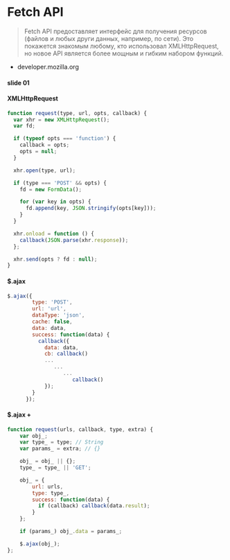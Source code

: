 # Fetch API

>Fetch API предоставляет интерфейс для получения ресурсов (файлов и любых други данных, например, по сети). Это покажется знакомым любому, кто использовал XMLHttpRequest, но новое API является более мощным и гибким набором функций.

- developer.mozilla.org

#### slide 01

#### XMLHttpRequest
```javascript
function request(type, url, opts, callback) {
  var xhr = new XMLHttpRequest();
  var fd;

  if (typeof opts === 'function') {
    callback = opts;
    opts = null;
  }

  xhr.open(type, url);

  if (type === 'POST' && opts) {
    fd = new FormData();

    for (var key in opts) {
      fd.append(key, JSON.stringify(opts[key]));
    }
  }

  xhr.onload = function () {
    callback(JSON.parse(xhr.response));
  };

  xhr.send(opts ? fd : null);
}
```

#### $.ajax
```javascript
$.ajax({
        type: 'POST',
        url: 'url',
        dataType: 'json',
        cache: false,
        data: data,
        success: function(data) {
          callback({
            data: data,
            cb: callback()
            ...
               ...
                  ...
                     callback()
            });
        }
      });
```

#### $.ajax +
```javascript
function request(urls, callback, type, extra) {
    var obj_;
    var type_ = type; // String
    var params_ = extra; // {}

    obj_ = obj_ || {};
    type_ = type_ || 'GET';

    obj_ = {
        url: urls,
        type: type_,
        success: function(data) {
          if (callback) callback(data.result);
        }
    };

    if (params_) obj_.data = params_;

    $.ajax(obj_);
};
```

